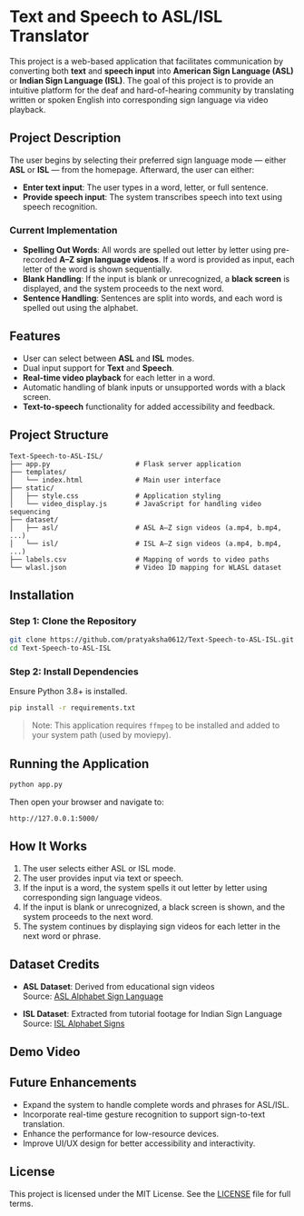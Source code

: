 # Text and Speech to ASL/ISL Translator

This project is a web-based application that facilitates communication by converting both **text** and **speech input** into **American Sign Language (ASL)** or **Indian Sign Language (ISL)**. The goal of this project is to provide an intuitive platform for the deaf and hard-of-hearing community by translating written or spoken English into corresponding sign language via video playback.

## Project Description

The user begins by selecting their preferred sign language mode — either **ASL** or **ISL** — from the homepage. Afterward, the user can either:

- **Enter text input**: The user types in a word, letter, or full sentence.
- **Provide speech input**: The system transcribes speech into text using speech recognition.

### Current Implementation

- **Spelling Out Words**: All words are spelled out letter by letter using pre-recorded **A–Z sign language videos**. If a word is provided as input, each letter of the word is shown sequentially.
- **Blank Handling**: If the input is blank or unrecognized, a **black screen** is displayed, and the system proceeds to the next word.
- **Sentence Handling**: Sentences are split into words, and each word is spelled out using the alphabet.

## Features

- User can select between **ASL** and **ISL** modes.
- Dual input support for **Text** and **Speech**.
- **Real-time video playback** for each letter in a word.
- Automatic handling of blank inputs or unsupported words with a black screen.
- **Text-to-speech** functionality for added accessibility and feedback.

## Project Structure

```
Text-Speech-to-ASL-ISL/
├── app.py                     # Flask server application
├── templates/
│   └── index.html             # Main user interface
├── static/
│   ├── style.css              # Application styling
│   └── video_display.js       # JavaScript for handling video sequencing
├── dataset/
│   ├── asl/                   # ASL A–Z sign videos (a.mp4, b.mp4, ...)
│   └── isl/                   # ISL A–Z sign videos (a.mp4, b.mp4, ...)
├── labels.csv                 # Mapping of words to video paths
└── wlasl.json                 # Video ID mapping for WLASL dataset
```


## Installation

### Step 1: Clone the Repository

```bash
git clone https://github.com/pratyaksha0612/Text-Speech-to-ASL-ISL.git
cd Text-Speech-to-ASL-ISL
```

### Step 2: Install Dependencies

Ensure Python 3.8+ is installed.

```bash
pip install -r requirements.txt
```

> Note: This application requires `ffmpeg` to be installed and added to your system path (used by moviepy).

## Running the Application

```bash
python app.py
```

Then open your browser and navigate to:

```
http://127.0.0.1:5000/
```


## How It Works

1. The user selects either ASL or ISL mode.
2. The user provides input via text or speech.
3. If the input is a word, the system spells it out letter by letter using corresponding sign language videos.
4. If the input is blank or unrecognized, a black screen is shown, and the system proceeds to the next word.
5. The system continues by displaying sign videos for each letter in the next word or phrase.

## Dataset Credits

- **ASL Dataset**: Derived from educational sign videos  
  Source: [ASL Alphabet Sign Language](https://youtu.be/DBQINq0SsAw?si=J802HVMhR6SAe0sX)

- **ISL Dataset**: Extracted from tutorial footage for Indian Sign Language  
  Source: [ISL Alphabet Signs](https://youtu.be/qcdivQfA41Y?si=qTzoJTMSPW8tIIpG)


## Demo Video



## Future Enhancements

- Expand the system to handle complete words and phrases for ASL/ISL.
- Incorporate real-time gesture recognition to support sign-to-text translation.
- Enhance the performance for low-resource devices.
- Improve UI/UX design for better accessibility and interactivity.


## License

This project is licensed under the MIT License. See the [LICENSE](LICENSE) file for full terms.
